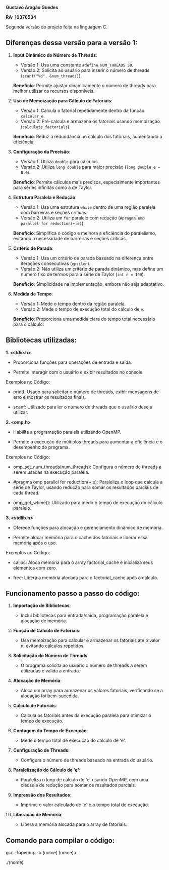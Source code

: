 **Gustavo Aragão Guedes**

**RA: 10376534**

Segunda versão do projeto feita na linguagem C.


## Diferenças dessa versão para a versão 1:

1. **Input Dinâmico do Número de Threads**:
   - Versão 1: Usa uma constante `#define NUM_THREADS 50`.
   - Versão 2: Solicita ao usuário para inserir o número de threads (`scanf("%d", &num_threads)`).

   **Benefício**: Permite ajustar dinamicamente o número de threads para melhor utilizar os recursos disponíveis.

2. **Uso de Memoização para Cálculo de Fatoriais**:
   - Versão 1: Calcula o fatorial repetidamente dentro da função `calcular_e`.
   - Versão 2: Pré-calcula e armazena os fatoriais usando memoização (`calculate_factorials`).

   **Benefício**: Reduz a redundância no cálculo dos fatoriais, aumentando a eficiência.

3. **Configuração da Precisão**:
   - Versão 1: Utiliza `double` para cálculos.
   - Versão 2: Utiliza `long double` para maior precisão (`long double e = 0.0`).

   **Benefício**: Permite cálculos mais precisos, especialmente importantes para séries infinitas como a de Taylor.

4. **Estrutura Paralela e Redução**:
   - Versão 1: Usa uma estrutura `while` dentro de uma região paralela com barreiras e seções críticas.
   - Versão 2: Utiliza um `for` paralelo com redução (`#pragma omp parallel for reduction(+:e)`).

   **Benefício**: Simplifica o código e melhora a eficiência do paralelismo, evitando a necessidade de barreiras e seções críticas.

5. **Critério de Parada**:
   - Versão 1: Usa um critério de parada baseado na diferença entre iterações consecutivas (`epsilon`).
   - Versão 2: Não utiliza um critério de parada dinâmico, mas define um número fixo de termos para a série de Taylor (`int n = 100`).

   **Benefício**: Simplicidade na implementação, embora não seja adaptativo.

6. **Medida de Tempo**:
   - Versão 1: Mede o tempo dentro da região paralela.
   - Versão 2: Mede o tempo de execução total do cálculo de `e`.

   **Benefício**: Proporciona uma medida clara do tempo total necessário para o cálculo.

## Bibliotecas utilizadas:

**1. <stdio.h>**

   - Proporciona funções para operações de entrada e saída.
   
   - Permite interagir com o usuário e exibir resultados no console.
   
   Exemplos no Código:

   - printf: Usado para solicitar o número de threads, exibir mensagens de erro e mostrar os resultados finais.
   
   - scanf: Utilizado para ler o número de threads que o usuário deseja utilizar.

**2. <omp.h>**

   - Habilita a programação paralela utilizando OpenMP.
   
   - Permite a execução de múltiplos threads para aumentar a eficiência e o desempenho do programa.
   
   Exemplos no Código:
   
   - omp_set_num_threads(num_threads): Configura o número de threads a serem usadas na execução paralela.
   
   - #pragma omp parallel for reduction(+:e): Paraleliza o loop que calcula a série de Taylor, usando redução para somar os resultados parciais de cada thread.
   
   - omp_get_wtime(): Utilizado para medir o tempo de execução do cálculo paralelo.

**3. <stdlib.h>**

   - Oferece funções para alocação e gerenciamento dinâmico de memória.
   
   - Permite alocar memória para o cache dos fatoriais e liberar essa memória após o uso.
   
   Exemplos no Código:
   
   - calloc: Aloca memória para o array factorial_cache e inicializa seus elementos com zero.
   
   - free: Libera a memória alocada para o factorial_cache após o cálculo.

## Funcionamento passo a passo do código:

1. **Importação de Bibliotecas**:
   - Inclui bibliotecas para entrada/saída, programação paralela e alocação de memória.

2. **Função de Cálculo de Fatoriais**:
   - Usa memoização para calcular e armazenar os fatoriais até o valor n, evitando cálculos repetidos.

3. **Solicitação do Número de Threads**:
   - O programa solicita ao usuário o número de threads a serem utilizadas e valida a entrada.

4. **Alocação de Memória**:
   - Aloca um array para armazenar os valores fatoriais, verificando se a alocação foi bem-sucedida.

5. **Cálculo de Fatoriais**:
   - Calcula os fatoriais antes da execução paralela para otimizar o tempo de execução.

6. **Contagem do Tempo de Execução**:
   - Mede o tempo total de execução do cálculo de 'e'.

7. **Configuração de Threads**:
   - Configura o número de threads baseado na entrada do usuário.

8. **Paralelização do Cálculo de 'e'**:
   - Paraleliza o loop de cálculo de 'e' usando OpenMP, com uma cláusula de redução para somar os resultados parciais.

9. **Impressão dos Resultados**:
   - Imprime o valor calculado de 'e' e o tempo total de execução.

10. **Liberação de Memória**:
    - Libera a memória alocada para o array de fatoriais.


## Comando para compilar o código:

gcc -fopenmp -o (nome) (nome).c

./(nome)



